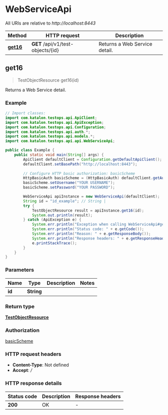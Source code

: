 # WebServiceApi

All URIs are relative to *http://localhost:8443*

Method | HTTP request | Description
------------- | ------------- | -------------
[**get16**](WebServiceApi.md#get16) | **GET** /api/v1/test-objects/{id} | Returns a Web Service detail.



## get16

> TestObjectResource get16(id)

Returns a Web Service detail.

### Example

```java
// Import classes:
import com.katalon.testops.api.ApiClient;
import com.katalon.testops.api.ApiException;
import com.katalon.testops.api.Configuration;
import com.katalon.testops.api.auth.*;
import com.katalon.testops.api.models.*;
import com.katalon.testops.api.api.WebServiceApi;

public class Example {
    public static void main(String[] args) {
        ApiClient defaultClient = Configuration.getDefaultApiClient();
        defaultClient.setBasePath("http://localhost:8443");
        
        // Configure HTTP basic authorization: basicScheme
        HttpBasicAuth basicScheme = (HttpBasicAuth) defaultClient.getAuthentication("basicScheme");
        basicScheme.setUsername("YOUR USERNAME");
        basicScheme.setPassword("YOUR PASSWORD");

        WebServiceApi apiInstance = new WebServiceApi(defaultClient);
        String id = "id_example"; // String | 
        try {
            TestObjectResource result = apiInstance.get16(id);
            System.out.println(result);
        } catch (ApiException e) {
            System.err.println("Exception when calling WebServiceApi#get16");
            System.err.println("Status code: " + e.getCode());
            System.err.println("Reason: " + e.getResponseBody());
            System.err.println("Response headers: " + e.getResponseHeaders());
            e.printStackTrace();
        }
    }
}
```

### Parameters


Name | Type | Description  | Notes
------------- | ------------- | ------------- | -------------
 **id** | **String**|  |

### Return type

[**TestObjectResource**](TestObjectResource.md)

### Authorization

[basicScheme](../README.md#basicScheme)

### HTTP request headers

- **Content-Type**: Not defined
- **Accept**: */*

### HTTP response details
| Status code | Description | Response headers |
|-------------|-------------|------------------|
| **200** | OK |  -  |

